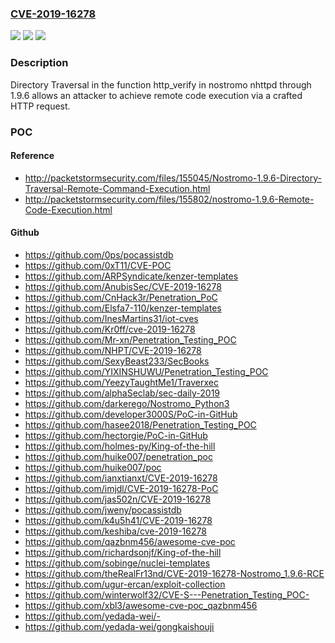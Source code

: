 ### [CVE-2019-16278](https://cve.mitre.org/cgi-bin/cvename.cgi?name=CVE-2019-16278)
![](https://img.shields.io/static/v1?label=Product&message=n%2Fa&color=blue)
![](https://img.shields.io/static/v1?label=Version&message=n%2Fa&color=blue)
![](https://img.shields.io/static/v1?label=Vulnerability&message=n%2Fa&color=brighgreen)

### Description

Directory Traversal in the function http_verify in nostromo nhttpd through 1.9.6 allows an attacker to achieve remote code execution via a crafted HTTP request.

### POC

#### Reference
- http://packetstormsecurity.com/files/155045/Nostromo-1.9.6-Directory-Traversal-Remote-Command-Execution.html
- http://packetstormsecurity.com/files/155802/nostromo-1.9.6-Remote-Code-Execution.html

#### Github
- https://github.com/0ps/pocassistdb
- https://github.com/0xT11/CVE-POC
- https://github.com/ARPSyndicate/kenzer-templates
- https://github.com/AnubisSec/CVE-2019-16278
- https://github.com/CnHack3r/Penetration_PoC
- https://github.com/Elsfa7-110/kenzer-templates
- https://github.com/InesMartins31/iot-cves
- https://github.com/Kr0ff/cve-2019-16278
- https://github.com/Mr-xn/Penetration_Testing_POC
- https://github.com/NHPT/CVE-2019-16278
- https://github.com/SexyBeast233/SecBooks
- https://github.com/YIXINSHUWU/Penetration_Testing_POC
- https://github.com/YeezyTaughtMe1/Traverxec
- https://github.com/alphaSeclab/sec-daily-2019
- https://github.com/darkerego/Nostromo_Python3
- https://github.com/developer3000S/PoC-in-GitHub
- https://github.com/hasee2018/Penetration_Testing_POC
- https://github.com/hectorgie/PoC-in-GitHub
- https://github.com/holmes-py/King-of-the-hill
- https://github.com/huike007/penetration_poc
- https://github.com/huike007/poc
- https://github.com/ianxtianxt/CVE-2019-16278
- https://github.com/imjdl/CVE-2019-16278-PoC
- https://github.com/jas502n/CVE-2019-16278
- https://github.com/jweny/pocassistdb
- https://github.com/k4u5h41/CVE-2019-16278
- https://github.com/keshiba/cve-2019-16278
- https://github.com/qazbnm456/awesome-cve-poc
- https://github.com/richardsonjf/King-of-the-hill
- https://github.com/sobinge/nuclei-templates
- https://github.com/theRealFr13nd/CVE-2019-16278-Nostromo_1.9.6-RCE
- https://github.com/ugur-ercan/exploit-collection
- https://github.com/winterwolf32/CVE-S---Penetration_Testing_POC-
- https://github.com/xbl3/awesome-cve-poc_qazbnm456
- https://github.com/yedada-wei/-
- https://github.com/yedada-wei/gongkaishouji

